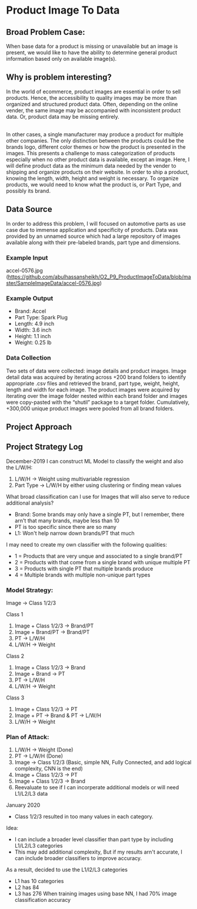 # Product Image To Data
## Broad Problem Case:
When base data for a product is missing or unavailable but an image is present, we would like to have the ability to determine general product information based only on available image(s).
## Why is problem interesting?
In the world of ecommerce, product images are essential in order to sell products. Hence, the accessibility to quality images may be more than organized and structured product data. Often, depending on the online vender, the same image may be accompanied with inconsistent product data. Or, product data may be missing entirely. 

<br> In other cases, a single manufacturer may produce a product for multiple other companies. The only distinction between the products could be the brands logo, different color themes or how the product is presented in the images. This presents a challenge to mass categorization of products especially when no other product data is available, except an image.
Here, I will define product data as the minimum data needed by the vender to shipping and organize products on their website. In order to ship a product, knowing the length, width, height and weight is necessary. To organize products, we would need to know what the product is, or Part Type, and possibly its brand.
## Data Source
In order to address this problem, I will focused on automotive parts as use case due to immense application and specificity of products. 
Data was provided by an unnamed source which had a large repository of images available along with their pre-labeled brands, part type and dimensions.
### Example Input
accel-0576.jpg (https://github.com/abulhassansheikh/O2_P9_ProductImageToData/blob/master/SampleImageData/accel-0576.jpg)
### Example Output
- Brand: Accel
- Part Type: Spark Plug
- Length: 4.9 inch
- Width: 3.6 inch
- Height: 1.1 inch
- Weight: 0.25 lb
### Data Collection
Two sets of data were collected: image details and product images. Image detail data was acquired by iterating across +200 brand folders to identify appropriate .csv files and retrieved the brand, part type, weight, height, length and width for each image. The product images were acquired by iterating over the image folder nested within each brand folder and images were copy-pasted with the “shutil” package to a target folder. Cumulatively, +300,000 unique product images were pooled from all brand folders. 

## Project Approach 

## Project Strategy Log
December-2019
I can construct ML Model to classify the weight and also the L/W/H:
1. L/W/H -> Weight using multivariable regression
2. Part Type -> L/W/H by either using clustering or finding mean values

What broad classification can I use for Images that will also serve to reduce additional analysis?
- Brand: Some brands may only have a single PT, but I remember, there arn't that many brands, maybe less than 10
- PT is too specific since there are so many
- L1: Won't help narrow down brands/PT that much

I may need to create my own classifier with the following qualities:
- 1 = Products that are very unque and associated to a single brand/PT
- 2 = Products with that come from a single brand with unique multiple PT
- 3 = Products with single PT that multiple brands produce
- 4 = Multiple brands with multiple non-unique part types
### Model Strategy: 
Image -> Class 1/2/3

Class 1
1. Image + Class 1/2/3 -> Brand/PT
2. Image + Brand/PT -> Brand/PT
3. PT -> L/W/H
4. L/W/H -> Weight

Class 2
1. Image + Class 1/2/3 -> Brand
2. Image + Brand -> PT
3. PT -> L/W/H
4. L/W/H -> Weight

Class 3
1. Image + Class 1/2/3 -> PT
2. Image + PT -> Brand & PT -> L/W/H
3. L/W/H -> Weight

### Plan of Attack:
1. L/W/H -> Weight (Done)
2. PT -> L/W/H (Done)
3. Image -> Class 1/2/3 
(Basic, simple NN, Fully Connected, and add logical complexity, CNN is the end)
4. Image + Class 1/2/3 -> PT
5. Image + Class 1/2/3 -> Brand
6. Reevaluate to see if I can incorperate additional models or will need L1/L2/L3 data

January 2020
- Class 1/2/3 resulted in too many values in each category. 

Idea: 
- I can include a broader level classifier than part type by including L1/L2/L3 categories
- This may add additional complexity, But if my results arn't accurate, I can include broader classifiers to improve accuracy.   

As a result, decided to use the L1/l2/L3 categories
- L1 has 10 categories
- L2 has 84
- L3 has 276
When training images using base NN, I had 70% image classification accuracy


